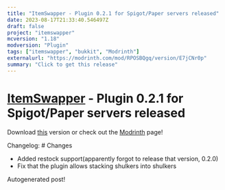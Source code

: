 ```yaml
---
title: "ItemSwapper - Plugin 0.2.1 for Spigot/Paper servers released"
date: 2023-08-17T21:33:40.546497Z
draft: false
project: "itemswapper"
mcversion: "1.18"
modversion: "Plugin"
tags: ["itemswapper", "bukkit", "Modrinth"]
externalurl: "https://modrinth.com/mod/RPOSBQgq/version/E7jCNr0p"
summary: "Click to get this release"
---
```

# [ItemSwapper](/project/itemswapper) - Plugin 0.2.1 for Spigot/Paper servers released
Download [this](https://modrinth.com/mod/RPOSBQgq/version/E7jCNr0p) version or check out the [Modrinth](https://modrinth.com/mod/RPOSBQgq) page!

Changelog: # Changes
* Added restock support(apparently forgot to release that version, 0.2.0)
* Fix that the plugin allows stacking shulkers into shulkers

Autogenerated post!
